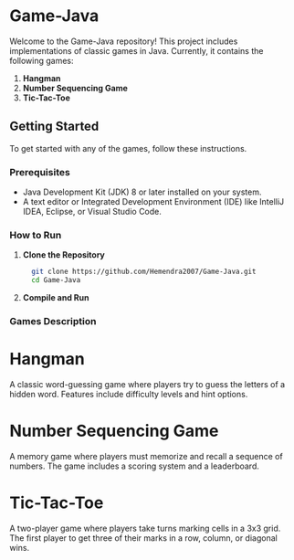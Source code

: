 # Game-Java
Welcome to the Game-Java repository! This project includes implementations of classic games in Java. Currently, it contains the following games:

1. **Hangman**
2. **Number Sequencing Game**
3. **Tic-Tac-Toe**

## Getting Started

To get started with any of the games, follow these instructions.

### Prerequisites

- Java Development Kit (JDK) 8 or later installed on your system.
- A text editor or Integrated Development Environment (IDE) like IntelliJ IDEA, Eclipse, or Visual Studio Code.

### How to Run

1. **Clone the Repository**
 
    ```bash
      git clone https://github.com/Hemendra2007/Game-Java.git
      cd Game-Java
    ```
    
2. **Compile and Run**


### Games Description

# Hangman
A classic word-guessing game where players try to guess the letters of a hidden word. Features include difficulty levels and hint options.

# Number Sequencing Game
A memory game where players must memorize and recall a sequence of numbers. The game includes a scoring system and a leaderboard.

# Tic-Tac-Toe
A two-player game where players take turns marking cells in a 3x3 grid. The first player to get three of their marks in a row, column, or diagonal wins.

   
